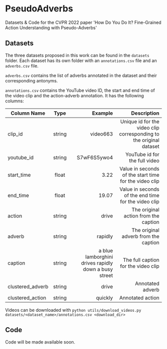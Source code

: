 # PseudoAdverbs

Datasets & Code for the CVPR 2022 paper 'How Do You Do It? Fine-Grained Action Understanding with Pseudo-Adverbs'

## Datasets

The three datasets proposed in this work can be found in the `datasets` folder. Each dataset has its own folder with an `annotations.csv` file and an `adverbs.csv` file. 

`adverbs.csv` contains the list of adverbs annotated in the dataset and their corresponding antonyms.

`annotations.csv` contains the YouTube video ID, the start and end time of the video clip and the action-adverb annotation. It has the following columns:

| Column Name   | Type          | Example | Description |
| ------------- |:-------------:| -------:| -----------:|
| clip_id       | string | video663 | Unique id for the video clip corresponding to the original dataset |
| youtube_id    | string | S7wF6S5ywo4 | YouTube id for the full video |
| start_time    | float | 3.22 | Value in seconds of the start time for the video clip |
| end_time      | float |  19.07 | Value in seconds of the end time for the video clip |
| action        | string | drive | The original action from the caption |
| adverb        | string | rapidly | The original adverb from the caption |
| caption       | string | a blue lamborghini drives rapidly down a busy street | The full caption for the video clip |
| clustered_adverb | string | drive | Annotated adverb |
| clustered_action | string | quickly | Annotated action |

Videos can be downloaded with `python utils/download_videos.py datasets/<dataset_name>/annotations.csv <download_dir>`

## Code

Code will be made available soon.
